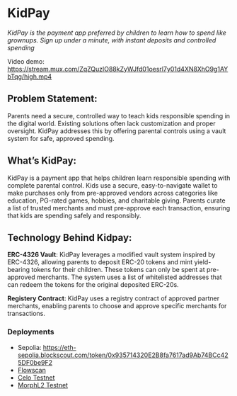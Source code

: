 # KidPay

*KidPay is the payment app preferred by children to learn how to spend like grownups. Sign up under a minute, with instant deposits and controlled spending*

Video demo: https://stream.mux.com/ZqZQuzlO88kZyWJfd01oesrl7y01d4XN8XhO9g1AYbTqg/high.mp4

## Problem Statement: 
Parents need a secure, controlled way to teach kids responsible spending in the digital world. Existing solutions often lack customization and proper oversight. KidPay addresses this by offering parental controls using a vault system for safe, approved spending.

## What’s KidPay:
KidPay is a payment app that helps children learn responsible spending with complete parental control. Kids use a secure, easy-to-navigate wallet to make purchases only from pre-approved vendors across categories like education, PG-rated games, hobbies, and charitable giving. Parents curate a list of trusted merchants and must pre-approve each transaction, ensuring that kids are spending safely and responsibly.

## Technology Behind Kidpay:

**ERC-4326 Vault**: KidPay leverages a modified vault system inspired by ERC-4326, allowing parents to deposit ERC-20 tokens and mint yield-bearing tokens for their children. These tokens can only be spent at pre-approved merchants. The system uses a list of whitelisted addresses that can redeem the tokens for the original deposited ERC-20s. 

**Registery Contract**: KidPay uses a registry contract of approved partner merchants, enabling parents to choose and approve specific merchants for transactions.  

### Deployments
- Sepolia: https://eth-sepolia.blockscout.com/token/0x935714320E2B8fa7617ad9Ab74BCc425DF0be9F2
- [Flowscan](https://evm-testnet.flowscan.io/address/0x6B59492ca96531bF4fC2B5f597a9Fec15AA0d693)
- [Celo Testnet](https://alfajores.celoscan.io/address/0x6b59492ca96531bf4fc2b5f597a9fec15aa0d693)
- [MorphL2 Testnet](https://explorer-holesky.morphl2.io/address/0x6B59492ca96531bF4fC2B5f597a9Fec15AA0d693)
